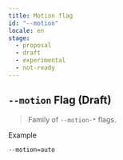 ```yaml
---
title: Motion flag
id: "--motion"
locale: en
stage:
  - proposal
  - draft
  - experimental
  - not-ready
---
```


## `--motion` Flag (Draft)

> Family of `--motion-*` flags.

Example

```txt
--motion=auto
```
